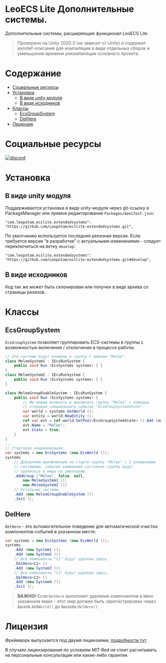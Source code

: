 # LeoECS Lite Дополнительные системы.
Дополнительные системы, расширяющие функционал LeoECS Lite.

> Проверено на Unity 2020.3 (не зависит от Unity) и содержит asmdef-описания для компиляции в виде отдельных сборок и уменьшения времени рекомпиляции основного проекта.

# Содержание
* [Социальные ресурсы](#Социальные-ресурсы)
* [Установка](#Установка)
    * [В виде unity модуля](#В-виде-unity-модуля)
    * [В виде исходников](#В-виде-исходников)
* [Классы](#Классы)
    * [EcsGroupSystem](#EcsGroupSystem)
    * [DelHere](#DelHere)
* [Лицензия](#Лицензия)

# Социальные ресурсы
[![discord](https://img.shields.io/discord/404358247621853185.svg?label=enter%20to%20discord%20server&style=for-the-badge&logo=discord)](https://discord.gg/5GZVde6)

# Установка

## В виде unity модуля
Поддерживается установка в виде unity-модуля через git-ссылку в PackageManager или прямое редактирование `Packages/manifest.json`:
```
"com.leopotam.ecslite.extendedsystems": "https://github.com/Leopotam/ecslite-extendedsystems.git",
```
По умолчанию используется последняя релизная версия. Если требуется версия "в разработке" с актуальными изменениями - следует переключиться на ветку `develop`:
```
"com.leopotam.ecslite.extendedsystems": "https://github.com/Leopotam/ecslite-extendedsystems.git#develop",
```

## В виде исходников
Код так же может быть склонирован или получен в виде архива со страницы релизов.

# Классы

## EcsGroupSystem
`EcsGroupSystem` позволяет группировать ECS-системы в группы с возможностью включения / отключения в процессе работы: 
```c#
// Эти системы будут вложены в группу с именем "Melee".
class MeleeSystem1 : IEcsRunSystem {
    public void Run (EcsSystems systems) { }
}
class MeleeSystem2 : IEcsRunSystem {
    public void Run (EcsSystems systems) { }
}

class MeleeGroupEnableSystem : IEcsRunSystem {
    public void Run (EcsSystems systems) {
        // Мы можем включать и выключать группу "Melee" с помощью
        // отправки специального события "EcsGroupSystemState".
        var world = systems.GetWorld ();
        var entity = world.NewEntity ();
        ref var evt = ref world.GetPool<EcsGroupSystemState> ().Add (entity);
        evt.Name = "Melee";
        evt.State = true;
    }
}
...
// Стартовая инициализация.
var systems = new EcsSystems (new EcsWorld ());
systems
    // Добавляем выключенную на старте группу "Melee" с 2 вложенными
    // системами, события изменения состояния группы будут
    // храниться в мире по умолчанию.
    .AddGroup ("Melee", false, null,
        new MeleeSystem1 (),
        new MeleeSystem2 ())
    // Остальные системы.
    .Add (new MeleeGroupEnableSystem ())
    .Init ();
```

## DelHere
`DelHere` - это вспомогательное поведение для автоматической очистки компонентов-событий в указанном месте:
```c#
var systems = new EcsSystems (new EcsWorld ());
systems
    .Add (new System1 ())
    .Add (new System2 ())
    // Все компоненты "C1" будут удалены здесь.
    .DelHere<C1> ()
    .Add (new System3 ())
    // Все компоненты "C2" будут удалены здесь.
    .DelHere<C2> ()
    .Add (new System4 ())
    .Init ();
```
> **ВАЖНО!** Если `DelHere` выполняет удаление компонентов в явно указанном мире - этот мир должен быть зарегистрирован через вызов `AddWorld()` до вызова `DelHere()`.

# Лицензия
Фреймворк выпускается под двумя лицензиями, [подробности тут](./LICENSE.md).

В случаях лицензирования по условиям MIT-Red не стоит расчитывать на
персональные консультации или какие-либо гарантии.
